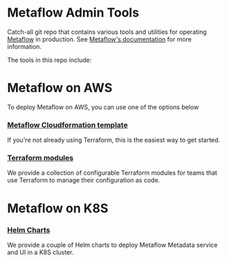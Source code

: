 # Metaflow Admin Tools

Catch-all git repo that contains various tools and utilities for operating [Metaflow](https://github.com/Netflix/metaflow) in production. See [Metaflow's documentation](https://docs.metaflow.org) for more information.

The tools in this repo include:

# Metaflow on AWS

To deploy Metaflow on AWS, you can use one of the options below

### [Metaflow Cloudformation template](./aws/cloudformation)

If you're not already using Terraform, this is the easiest way to get started.

### [Terraform modules](./aws/terraform)

We provide a collection of configurable Terraform modules for teams that use Terraform to manage their configuration as code.

# Metaflow on K8S

### [Helm Charts](./k8s/helm/metaflow)
We provide a couple of Helm charts to deploy Metaflow Metadata service and UI in a K8S cluster.


